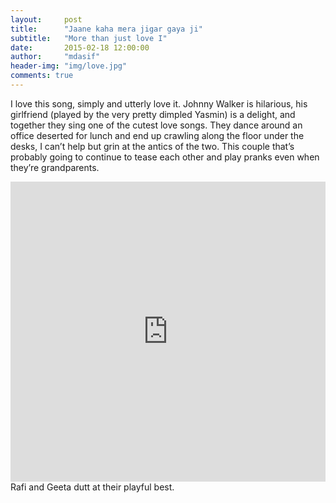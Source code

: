 ```yaml
---
layout:     post
title:      "Jaane kaha mera jigar gaya ji"
subtitle:   "More than just love I"
date:       2015-02-18 12:00:00
author:     "mdasif"
header-img: "img/love.jpg"
comments: true
---
```


<p>
 I love this song, simply and utterly love it. Johnny Walker is hilarious, his girlfriend 
 (played by the very pretty dimpled Yasmin) is a delight, and together they sing one of the cutest love songs. 
 They dance around an office deserted for lunch and end up crawling along the floor under the desks,
 I can’t help but grin at the antics of the two. 
 This couple that’s probably going to continue to tease each other and play pranks even when they’re grandparents.
</p>
<iframe width="100%" height="480" src="https://www.youtube.com/embed/F5Tfd1EKtLI" frameborder="0" allowfullscreen></iframe>
<span class="caption text-muted">Rafi and Geeta dutt at their playful best.</span>